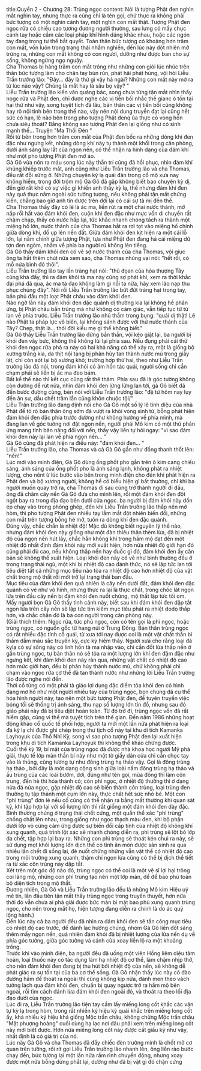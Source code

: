 title:Quyển 2 - Chương 28: Trùng ngọc
content:
Nói là tượng Phật đen nghìn mắt nghìn tay, nhưng thực ra cũng chỉ là tên gọi, chứ thực ra không phải bức tượng có một nghìn cánh tay, một nghìn con mắt thật. Tượng Phật đen ngọc rữa có chiều cao tương đương người thường, sau lưng có mấy chục cánh tay hoặc cầm các loại pháp khí hình dáng khác nhau, hoặc các ngón tay đang trong tư thế bắt quyết. Toàn thân bức tượng có khoảng hơn trăm con mắt, vốn luôn trong trạng thái nhắm nghiền, đến lúc này đột nhiên mở trừng ra, những con mắt không có con ngươi, dường như được ban cho sự sống, không ngừng ngọ nguậy.<br>Cha Thomas bị hàng trăm con mắt trông như những con giòi lúc nhúc trên thân bức tượng làm cho chân tay bủn rủn, phát hãi phát hùng, vội hỏi Liễu Trần trưởng lão: "Đây... đây là thứ gì vậy hả ngài? Những con mắt này mở ra từ lúc nào vậy? Chúng là mắt hay là sâu bọ vậy? "<br>Liễu Trần trưởng lão kiến văn quảng bác, song chưa từng tận mắt nhìn thấy nọgc rữa và Phật đen, chỉ được nghe các vị tiền bối nhắc thế gianc ó tồn tại hai thứ như vậy, song tuyệt tích đã lâu, bản thân các vị tiền bối cũng không hay rõ nội tình bên trong thế nào, vậy nên nội dung truyền đạt lại cũng hết sức có hạn, lẽ nào bên trong pho tượng Phật đenq ủa thực có vong hồn chưa siêu thoát? Bằng không sao tượng Phật đen lại giống như có sinh mạnh thế... Truyện "Ma Thổi Đèn " <br>Rồi từ bên trong hơn trăm con mắt của Phật đen bốc ra những dòng khí đen đặc như ngưng kết, những dòng khí này tụ thành một khối trong căn phòng, dưới ánh sáng lay lắt của ngọn nến, có thể nhận ra hình dạng của đám khí như một pho tượng Phật đen mờ ảo.<br>Gà Gô vừa nôn ra máu song lúc này thần trí cũng đã hồi phục, nhìn đám khí khủng khiếp trước mắt, anh cũng như Liễu Trần trưởng lão và cha Thomas, đều rất đỗi sứng ờ. Những chuyện kỳ lạ quái đản trong cổ mộ xưa nay không hiếm, trong đời trộm mộ Gà Gô đã gặp không biết bao chuyện kỳ dị, đến giờ rất khó có sự việc gì khiến anh thấy kỳ lạ, thế nhưng đám khí đen này quả thực nằm ngoài sức tưởng tượng, nếu không phải tận mắt chứng kiến, chẳng bao giờ anh tin được trên đời lại có cái sự tà mị đến thế.<br>Cha Thomas thấy đây có lẽ là ác ma, liền rút ra một chai nước thánh, mở nắp rồi hất vào đám khói đen, cuộn khí đen đặc như mực vốn di chuyển rất chậm chạp, thấy có nước hấp lại, tức khắc nhanh chóng tách ra thành một miệng hố lớn, nước thánh của cha Thomas hắt ra rơi tọt vào miệng hố chính giữa dòng khí, đổ ụp lên nền đất. Giữa đám khói đen kịt hiện ra một cái lỗ lớn, lại nằm chính giữa tượng Phật, tựa như Phật đen đang há cái miệng dữ tợn đen ngòm, nhằm về phía ba người rú không lên tiếng.<br>Gà Gô thấy đám khói đen có vẻ sợ nước thánh của cha Thomas, vội giục ông ta hắt thêm chút nữa xem sao, cha Thomas nhúng vai nói: "hết rồi, có mỗ nửa bình đó thôi".<br>Liễu Trần trưởng lão tay lần tràng hạt nói: "thủ đọan của hòa thượng Tây cũng khá đấy, thì ra đám khói tà ma này cũng sợ phát khí, xem ra thời khắc đại phá đã qua, ác ma tà đạo không làm gì nổi ta nữa, hãy xem lão nạp thu phục chúng đây". Nói rồi Liễu Trần trưởng lão bứt đứt tràng hạt trong tay, bắn phủ đầu một loạt Phật châu vào đám khói đen.<br>Nào ngờ lần này đám khói đen đặc quánh dị thường kia lại không hề phản ứng, bị Phật châu bắn trúng mà như không có cảm giác, vẫn tiếp tục từ từ lan về phía trước. Liễu Trần trưởng lão nhủ thầm trong bụng: "quái dị thật! Lẽ nào Phật ta pháp lực vô biên, lại không sánh được với thứ nước thánh của Tây? Chẹp, thật là... thói đời kiểu mẹ gì thế không biết."<br>Gà Gô thấy Liễu Trần trưởng lão đứng bần thần, vội kéo giật lại, ba người bị khói đen vây bức, không thể không lùi lại phía sau. Nếu đụng phải cái thứ khói đen ngọc rữa phả ra này có hai khả năng có thể xảy ra, một là giống bộ xương trắng kia, da thịt nội tạng bị phân hủy tan thành nước mủ trong giây lát, chỉ còn sót lại bộ xương khô; trường hợp thứ hai, theo như Liễu Trần trưởng lão đã nói, trong đám khói có âm hồn tác quái, người sống chỉ cần chạm phải sẽ liền bị ác ma đeo bám.<br>Bất kể thế nào thì kết cục cũng rất thê thảm. Phía sau đã là góc tường không còn đường để rút nữa, nhìn đám khói đen lừng lững lan tới, gà Gô biết đã đến bước đường cùng, bèn nói với Liễu Trần trưởng lão: "đệ tử hôm nay lụy đến ân sư, dẫu chết trăm lần cũng khôn chuộc tội/"<br>Liễu Trần trưởng lão đang định nói cho Gà Gô một số lý lẽ tinh diệu của nhà Phật để tỏ rõ bản thân ông sớm đã vượt ra khỏi vòng sinh tử, bỗng phát hiện đám khói đen đặc phía trước dường như không hướng về phía mình, mà đang lan về góc tường nơi đặt ngọn nến, người phái Mô kim có một thứ phản ứng mang tính bản năng đối với nến, thấy vậy liền tự hỏi ngay: "vì sao đám khói đen này lại lan về phía ngọn nến... "<br>Gà Gô cũng đã phát hiện ra điều này: "đám khói đen... "<br>Liễu Trần trưởng lão, cha Thomas và cả Gà Gô gần như đồng thanh thốt lên: "nến!"<br>Lúc mới vào minh điện, Gà Gô dùng ống phốt pho gắn trên ô kim cang chiếu sáng, ánh sáng của ống phốt pho là ánh sáng lạnh, không phát ra nhiệt lượng, cho nênt ừ lúc bước vào bên trong minh điện cho đén khi phát hiện ra Phật đen và bộ xương người, không hề có biểu hiện gì bất thường, chỉ khi ba người muốn quay trở ra, cha Thomas đi sau cùng trở thành người đi đầu, ông đã châm cây nến Gà Gô đưa cho mình lên, rồi một đám khói đen đột ngột bay ra trong địa đạo bên dưới cửa ngọc. ba người bị đám khói này dồn ép chạy vào trong phòng ghép, đến khi Liễu Trần trưởng lão thắp nến mở hòm, thì pho tượng Phật đen nhiều tay lắm mắt đột nhiên biến đổi, những con mắt trên tượng bỗng hé mở, tuôn ra dòng khí đen đặc quánh.<br>Đúng vậy, chắc chắn là nhiệt độ! Mặc dù không biết nguyên lý thế nào, nhưng đám khói đen này giống như một đàn thiêu thân thèm lửa, đã bị nhiệt độ của ngọn nến hút lấy, chắc hẳn không khí trong hầm mộ đạt đến một nhiệt độ nhất định đám khói này mới xuất hiện, hơn nữa nhiệt độ giới hạn đó cũng phải đủ cao, nếu không thắp nến hay đuốc gì đó, đám khói đen ấy căn bản sẽ không thể xuất hiện. Loại khói đen này có vẻ như bình thường đều ở trong trạng thái ngủ, một khi bị nhiệt độ cao đánh thức, nó sẽ lập tức lan tới tiêu diệt tất cả những mục tiêu nào tỏa ra nhiệt độ cao hơn nhiệt độ của vật chất trong mộ thất rồi mới trở lại trạng thái ban đầu.<br>Mục tiêu của đám khói đen quả nhiên là cây nến dưới đất, đám khói đen đặc quánh có vẻ như vô hình, nhưng thực ra lại là thực chất, trong chốc lát ngọn lửa trên đầu cây nến bị đám khói đen nuốt chửng, mộ thất lập tức tối om.<br>Mấy người bọn Gà Gô thấy tình cảnh này, biết sau khi đám khói đen dập tắt ngọn lửa trên cây nến sẽ lập tức tìm kiếm mục tiêu phát ra nhiệt dodọ thấp hơn, và chắc chắn đó là ba con người trong căn phòng này.<br>(Giải thích thêm: Ngọc rữa, tức phủ ngọc, còn có tên gọi là phì ngọc, hoặc trùng ngọc, có nguồn gốc từ hang núi ở Trung Đông. Bản thân trùng ngọc có rất nhiều đặc tính cổ quái, từ xưa tới nay được coi là một vật chất thần bí thấm đẫm màu sắc truyền kỳ, cực kỳ hiếm thấy. Người xưa cho rằng loại đá kylạ có sự sống này có linh hồn tà ma nhập vào, chỉ cần đốt lửa thắp nến ở gần trùng ngọc, tự bản thân nó sẽ tỏa ra một lượng lớn khí đen đậm đặc như ngưng kết, khi đám khói đen này ràn qua, những vật chất có nhiệt độ cao hơn mức giới hạn, đều bị phân hủy thành nước mủ, chứ không phải chỉ chạm vào ngọc rữa cơ thể đã tan thành nước như những lời Liễu Trần trưởng lão được nghe nói đến.<br>Thời cổ từng có một phái tà giáo lợi dụng đặc điểm tỏa khói đen có hình dạng mơ hồ như một người nhiều tay của trùng ngọc, bọn chúng đã cụ thể hóa hình người này, tạo nên một bức tượng Phật đen, để tuyên truyền việc bóng tối sẽ thống trị ánh sáng, thu nạp số lượng lớn tín đồ, nhưng sau đó giáo phái này đã bị tiêu dịêt hoàn toàn. Từ đó trở đi, trùng ngọc vốn đã rất hiếm gặp, cũng vì thế mà tuyệt tích trên thế gian. Đến năm 1986 những hoạt động khảo cổ quốc tế phối hợp, người ta mới một lần nữa phát hiện ra loại đá kỳ lạ chỉ được ghi chép trong thư tịch cổ này tại khu di tích Kamanka Layhoyuk của Thổ Nhĩ Kỳ, song vì sao pho tượng Phật đen lại xuất hiện trong khu di tích Kamanka Layhoyuk thì không thể khảo chứng được.<br>Cuối thế kỷ 19, bí mật của trùng ngọc đã được nhà khoa học người Mỹ phá giải, thực tế lớp màn thần bí này như một tờ giấy dán cửa chỉ cần chọc tay vào là thủng, cũng tương tự như đông trùng hạ thảo vậy. Gọi là đông trùng hạ thảo , bởi đây là một dạng cộng sinh giữa loài nấm đông trùng hạ thảo và ấu trùng của các loài bướm, dơi, đúng như tên gọi, mùa đông thì làm côn trung, đến hè thì hóa thành cỏ; còn phì ngọc, ở nhiệt độ thường thì ở dạng nửa đá nửa ngọc, gặp nhiệt độ cao sẽ biến thành côn trùng, loại trùng đen thường tụ tập thành một cụm lớn này, thực chất hết sức nhỏ bé. Một con "phì trùng" đơn lẻ nếu cố cũng có thể nhận ra bằng mắt thường khi quan sát kỹ, khi tập hợp lại với số lượng lớn thì rất giống một đám khói đen dày đặc. Bình thường chúng ở trạng thái chết cứng, một quần thể xác "phì trùng" chồng chất lên nhau, trong giống như ngọc thạch màu đen, khi bộ phận dưới lớp vỏ cứng cảm ứng được sự biến đổi cấp tính của nhiệt độ không khí xung quanh, quá trình lột xác sẽ nhanh chóng diễn ra, phì trùng sẽ lột bỏ lớp da chết, tập hợp lại bay ra. Những con phì trùng sẽ thoát kén chui ra này, sẽ sử dụng mọt khối lượng lớn dịch thể có tính ăn mòn được sản sinh ra qua nhiều lần chết đi sống lại, đẻ nuốt chửng những vẫn vật thể có nhiệt độ cao trong môi trường xung quanh, thậm chí ngọn lửa cũng có thể bị dịch thể tiết ra từ xác côn trùng này dập tắt.<br>Xét trên một góc độ nào đó, trùng ngọc có thể coi là một vệ sĩ lợi hại trông coi lăng mộ, những con phì trùng tạo nên một lớp màn, để để bao phủ toàn bộ diện tích trong mộ thất. <br>Đương nhiên, Gà Gô và Liễu Trần trưởng lão đều là những Mô kim Hiệu uý mê tín, lần đầu tiên tận mắt thấy trùng ngọc trong truyền thuyết, hơn nữa thời đó vẫn chưa ai phá giải được bức màn bí mật bao phủ xung quanh trùng ngọc, cho nên trong mắt họ, hiện tượng đang diễn ra chính là do ác quỷ lộng hành.)<br>Đến lúc này cả ba người đều đã nhìn ra đám khói đen sẽ tấn công mục tiêu có nhiệt độ cao trước, để đánh lạc hướng chúng, nhóm Gà Gô liền đốt sáng thêm mấy ngọn nến, quả nhiên đám khói đã bị nhiệt lượng của lửa nến dụ về phía góc tường, giữa góc tường và cánh cửa xoay liền lộ ra một khoảng trống.<br>Trước khi vào minh điện, ba người đều đã uống một viên Hồng liêm diệu tâm hoàn, loại thuốc này có tác dụng làm hạ nhiệt độ cơ thể, làm chậm nhịp thở, cho nên đám khói đen đang bị thu hút bởi nhiệt độ của nến, sẽ không dễ phát giác ra sự tồn tại của ba cơ thể sống. Gà Gô nhận thấy lúc này có đào đường hầm để thoát ra ngoài thì cũng không kịp nữa, đành men theo vách tường lách qua đám khói đen, chuẩn bị quay ngược trở ra hầm mộ bên ngoài, rồi tìm cách đánh lừa đám khói đen ngoài đó, và thoát ra theo lối địa đạo dưới của ngọc.<br>Lúc đi ra, Liễu Trần trưởng lão tiện tay cầm lấy miếng long cốt khắc các văn tự kỳ lạ trong hòm, trong rất nhiền ký hiệu kỳ quái khắc trên miếng long cốt ấy, khá nhiều ký hiệu khá giống Mộc trần châu, không chừng Mộc trần châu "Mật phượng hoàng" cuối cùng hạ lạc nơi đâu phải xem trên miếng long cốt này mới biêt được. Hơn nữa miếng long cốt này được cất giấu kỹ như vậy, nhất định là có giá trị của nó.<br>Lúc này Gà Gô và cha Thomas đã đẩy chiếc đèn trường minh là chốt mở cơ quan trên tường, rối rít gọi Liễu Trần trưởng lão nhanh lên, ông liền rảo bước chạy đến, bức tường lại một lần nữa rầm rình chuyển động, nhưng xoay được một nữa bỗng dừng phắt lại, dường như đã bị vật gì đó chặn cứng